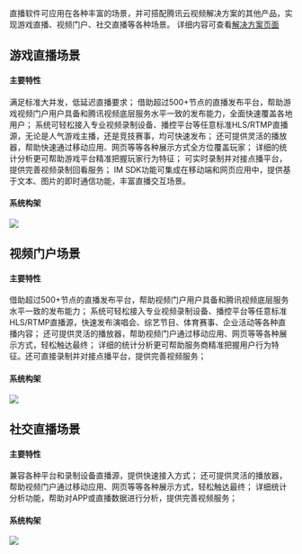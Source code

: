直播软件可应用在各种丰富的场景，并可搭配腾讯云视频解决方案的其他产品，实现游戏直播、视频门户、社交直播等各种场景。
详细内容可查看[解决方案页面](http://cloud.tencent.com/solution/video.html)

## 游戏直播场景

#### 主要特性

满足标准大并发，低延迟直播要求；
借助超过500+节点的直播发布平台，帮助游戏视频门户用户具备和腾讯视频底层服务水平一致的发布能力，全面快速覆盖各地用户；
系统可轻松接入专业视频录制设备、播控平台等任意标准HLS/RTMP直播源，无论是人气游戏主播，还是竞技赛事，均可快速发布；
还可提供灵活的播放器，帮助快速通过移动应用、网页等等各种展示方式全方位覆盖玩家；
详细的统计分析更可帮助游戏平台精准把握玩家行为特征；
可实时录制并对接点播平台，提供完善视频录制回看服务；
IM SDK功能可集成在移动端和网页应用中，提供基于文本、图片的即时通信功能，丰富直播交互场景。

#### 系统构架

![](https://mccdn.qcloud.com/static/img/9ad70a3aaab0ba20b29d3ac356935ff6/image.png)


## 视频门户场景


#### 主要特性

借助超过500+节点的直播发布平台，帮助视频门户用户具备和腾讯视频底层服务水平一致的发布能力；
系统可轻松接入专业视频录制设备、播控平台等任意标准HLS/RTMP直播源，快速发布演唱会、综艺节目、体育赛事、企业活动等各种直播内容；
还可提供灵活的播放器，帮助视频门户通过移动应用、网页等等各种展示方式，轻松触达最终；
详细的统计分析更可帮助服务商精准把握用户行为特征。还可直接录制并对接点播平台，提供完善视频服务；

#### 系统构架

![](https://mccdn.qcloud.com/static/img/1724239fc7b6a31d3f153fe63440bdca/image.png)

## 社交直播场景


#### 主要特性

兼容各种平台和录制设备直播源，提供快速接入方式；
还可提供灵活的播放器，帮助视频门户通过移动应用、网页等等各种展示方式，轻松触达最终；
详细统计分析功能，帮助对APP或直播数据进行分析，提供完善视频服务；

#### 系统构架

![](https://mccdn.qcloud.com/static/img/379cbfd1eb10ce30a0482a7359a30bcd/image.png)


